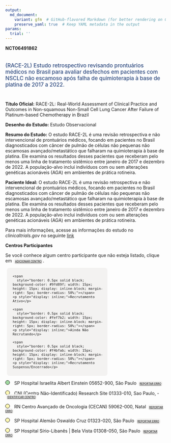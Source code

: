 ```yaml
---
output: 
  md_document:
    variant: gfm  # GitHub-flavored Markdown (for better rendering on GitHub)
    preserve_yaml: true  # Keep YAML metadata in the output
params:
  trial: ''
---
```


**NCT06491862**

<div style="padding: 5px 5px 5px 0px; font-size: 1.20em; font-weight: 500; color: #2E4A7F; text-align: left; margin-bottom: 20px">

(RACE-2L) Estudo retrospectivo revisando prontuários médicos no Brasil
para avaliar desfechos em pacientes com NSCLC não escamoso após falha de
quimioterapia à base de platina de 2017 a 2022.

</div>

**Título Oficial:** RACE-2L: Real-World Assessment of Clinical Practice
and Outcomes in Non-squamous Non-Small Cell Lung Cancer After Failure of
Platinum-based Chemotherapy in Brazil

**Desenho do Estudo:** Estudo Observacional

**Resumo do Estudo:** O estudo RACE-2L é uma revisão retrospectiva e não
intervencional de prontuários médicos, focando em pacientes no Brasil
diagnosticados com câncer de pulmão de células não pequenas não
escamosas avançado/metastático que falharam na quimioterapia à base de
platina. Ele examina os resultados desses pacientes que receberam pelo
menos uma linha de tratamento sistêmico entre janeiro de 2017 e dezembro
de 2022. A população-alvo inclui indivíduos com ou sem alterações
genéticas acionáveis (AGA) em ambientes de prática rotineira.

**Paciente Ideal:** O estudo RACE-2L é uma revisão retrospectiva e não
intervencional de prontuários médicos, focando em pacientes no Brasil
diagnosticados com câncer de pulmão de células não pequenas não
escamosas avançado/metastático que falharam na quimioterapia à base de
platina. Ele examina os resultados desses pacientes que receberam pelo
menos uma linha de tratamento sistêmico entre janeiro de 2017 e dezembro
de 2022. A população-alvo inclui indivíduos com ou sem alterações
genéticas acionáveis (AGA) em ambientes de prática rotineira.

Para mais informações, acesse as informações do estudo no
*clinicaltrials.gov* no seguinte
[link](https://clinicaltrials.gov/ct2/show/NCT06491862)

**Centros Participantes**

Se você conhece algum centro participante que não esteja listado, clique
em
<span style="color: #2E4A7F; margin-left: 2px; padding: 4px; background-color: #f3f2f1; border-radius: 8px; font-weight: 500; font-size: 0.6em"><a
href="https://flazar.shinyapps.io/formsapp?study_nct_id=NCT06491862&amp;location_id=N%2FA&amp;location_full_name=N%2FA&amp;form_type=Adicionar%20Centro"
target="_blank">ADICIONAR CENTRO</a></span>.

<div style="margin-bottom: 8px; margin-left: 5px; padding: 8px; max-width: 300px; background-color: #f3f2f1; border-radius: 8px; font-size: 0.9em">

<div style="margin-left: 10px;">

    <span 
      style="border: 0.5px solid black; background-color: #9fd89f; width: 15px; height: 15px; display: inline-block; margin-right: 5px; border-radius: 50%;"></span>
    <p style="display: inline;">Recrutamento Ativo</p>

</div>

<div style="margin-left: 10px;">

    <span 
      style="border: 0.5px solid black; background-color: #fef7b2; width: 15px; height: 15px; display: inline-block; margin-right: 5px; border-radius: 50%;"></span>
    <p style="display: inline;">Ainda Não Recrutando</p>

</div>

<div style="margin-left: 10px;">

    <span 
      style="border: 0.5px solid black; background-color: #f4bfab; width: 15px; height: 15px; display: inline-block; margin-right: 5px; border-radius: 50%;"></span>
    <p style="display: inline;">Recrutamento Suspenso/Encerrado</p>

</div>

</div>

<div style="line-height: 0.9em">

<span style="border: 0.5px solid black; display: inline-block; width: 12px; height: 12px; border-radius: 50%; margin-right: 10px; padding-bottom: 0px; background-color: #9fd89f;"></span>
SP Hospital Israelita Albert Einstein 05652-900, São Paulo
<span style="color: #2E4A7F; margin-left: 2px; padding: 4px; background-color: #f3f2f1; border-radius: 8px; font-weight: 500; font-size: 0.6em"><a
href="https://flazar.shinyapps.io/formsapp?study_nct_id=NCT06491862&amp;location_id=RESEARCHSITESAOPAULO05652900BRAZIL&amp;location_full_name=Hospital%20Israelita%20Albert%20Einstein%2C%2005652-900%2C%20S%C3%A3o%20Paulo&amp;form_type=Reportar%20Erro"
target="_blank">REPORTAR ERRO</a></span>

<span style="border: 0.5px solid black; display: inline-block; width: 12px; height: 12px; border-radius: 50%; margin-right: 10px; padding-bottom: 0px; background-color: #fef7b2;"></span>
CNI (Centro Não-Identificado) Research Site 01333-010, Sao Paulo, -
<span style="color: #2E4A7F; margin-left: 2px; padding: 4px; background-color: #f3f2f1; border-radius: 8px; font-weight: 500; font-size: 0.6em"><a
href="https://flazar.shinyapps.io/formsapp?study_nct_id=NCT06491862&amp;location_id=RESEARCHSITESAOPAULO01333010BRAZIL&amp;location_full_name=%28Centro%20N%C3%A3o-Identificado%29%2C%20Research%20Site%2001333-010%2C%20Sao%20Paulo%2C%20%20-%20&amp;form_type=Identificar%20Centro"
target="_blank">IDENTIFICAR CENTRO</a></span>

<span style="border: 0.5px solid black; display: inline-block; width: 12px; height: 12px; border-radius: 50%; margin-right: 10px; padding-bottom: 0px; background-color: #fef7b2;"></span>
RN Centro Avançado de Oncologia (CECAN) 59062-000, Natal
<span style="color: #2E4A7F; margin-left: 2px; padding: 4px; background-color: #f3f2f1; border-radius: 8px; font-weight: 500; font-size: 0.6em"><a
href="https://flazar.shinyapps.io/formsapp?study_nct_id=NCT06491862&amp;location_id=RESEARCHSITENATALRIOGRANDEDONORTE59062000BRAZIL&amp;location_full_name=Centro%20Avan%C3%A7ado%20de%20Oncologia%20%28CECAN%29%2C%2059062-000%2C%20Natal&amp;form_type=Reportar%20Erro"
target="_blank">REPORTAR ERRO</a></span>

<span style="border: 0.5px solid black; display: inline-block; width: 12px; height: 12px; border-radius: 50%; margin-right: 10px; padding-bottom: 0px; background-color: #fef7b2;"></span>
SP Hospital Alemão Oswaldo Cruz 01323-020, São Paulo
<span style="color: #2E4A7F; margin-left: 2px; padding: 4px; background-color: #f3f2f1; border-radius: 8px; font-weight: 500; font-size: 0.6em"><a
href="https://flazar.shinyapps.io/formsapp?study_nct_id=NCT06491862&amp;location_id=RESEARCHSITESAOPAULO01323020BRAZIL&amp;location_full_name=Hospital%20Alem%C3%A3o%20Oswaldo%20Cruz%2C%2001323-020%2C%20S%C3%A3o%20Paulo&amp;form_type=Reportar%20Erro"
target="_blank">REPORTAR ERRO</a></span>

<span style="border: 0.5px solid black; display: inline-block; width: 12px; height: 12px; border-radius: 50%; margin-right: 10px; padding-bottom: 0px; background-color: #fef7b2;"></span>
SP Hospital Sírio-Libanês \| Bela Vista 01308-050, São Paulo
<span style="color: #2E4A7F; margin-left: 2px; padding: 4px; background-color: #f3f2f1; border-radius: 8px; font-weight: 500; font-size: 0.6em"><a
href="https://flazar.shinyapps.io/formsapp?study_nct_id=NCT06491862&amp;location_id=RESEARCHSITESAOPAULO01308050BRAZIL&amp;location_full_name=Hospital%20S%C3%ADrio-Liban%C3%AAs%20%7C%20Bela%20Vista%2C%2001308-050%2C%20S%C3%A3o%20Paulo&amp;form_type=Reportar%20Erro"
target="_blank">REPORTAR ERRO</a></span>

</div>
